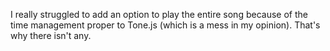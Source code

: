 I really struggled to add an option to play the entire song because of the time management proper to Tone.js (which is a mess in my opinion). That's why there isn't any.

